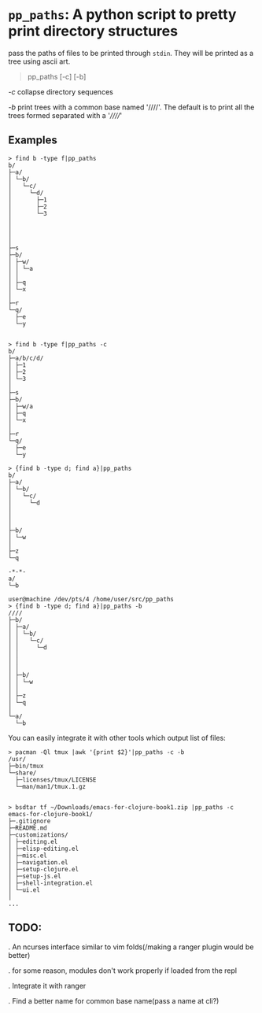 # `pp_paths`: A python script to pretty print directory structures

pass the paths of files to be printed through `stdin`. They will be printed as a tree using ascii art.


> pp_paths [-c] [-b]

*-c* collapse directory sequences

*-b* print trees with a common base named '////'. The default is to print all the
    trees formed separated with a '*////*'

## Examples

    > find b -type f|pp_paths
    b/
    ├─a/
    │ └─b/
    │   └─c/
    │     └─d/
    │       ├─1
    │       ├─2
    │       └─3
    │
    │
    │
    │
    ├─s
    ├─b/
    │ ├─w/
    │ │ └─a
    │ │
    │ ├─q
    │ └─x
    │
    ├─r
    └─q/
      ├─e
      └─y


    > find b -type f|pp_paths -c
    b/
    ├─a/b/c/d/
    │ ├─1
    │ ├─2
    │ └─3
    │
    ├─s
    ├─b/
    │ ├─w/a
    │ ├─q
    │ └─x
    │
    ├─r
    └─q/
      ├─e
      └─y

    > {find b -type d; find a}|pp_paths
    b/
    ├─a/
    │ └─b/
    │   └─c/
    │     └─d
    │
    │
    │
    ├─b/
    │ └─w
    │
    ├─z
    └─q
    
    -*-*-
    a/
    └─b
    
    user@machine /dev/pts/4 /home/user/src/pp_paths
    > {find b -type d; find a}|pp_paths -b
    ////
    ├─b/
    │ ├─a/
    │ │ └─b/
    │ │   └─c/
    │ │     └─d
    │ │
    │ │
    │ │
    │ ├─b/
    │ │ └─w
    │ │
    │ ├─z
    │ └─q
    │
    └─a/
      └─b

You can easily integrate it with other tools which output list of files:

    > pacman -Ql tmux |awk '{print $2}'|pp_paths -c -b
    /usr/
    ├─bin/tmux
    └─share/
      ├─licenses/tmux/LICENSE
      └─man/man1/tmux.1.gz


    > bsdtar tf ~/Downloads/emacs-for-clojure-book1.zip |pp_paths -c
    emacs-for-clojure-book1/
    ├─.gitignore
    ├─README.md
    ├─customizations/
    │ ├─editing.el
    │ ├─elisp-editing.el
    │ ├─misc.el
    │ ├─navigation.el
    │ ├─setup-clojure.el
    │ ├─setup-js.el
    │ ├─shell-integration.el
    │ └─ui.el
    │
    ...

## TODO:

. An ncurses interface similar to vim folds(/making a ranger plugin would be better)

. for some reason, modules don't work properly if loaded from the repl 

. Integrate it with ranger

. Find a better name for common base name(pass a name at cli?)